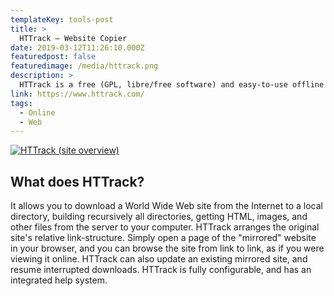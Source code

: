 ```yaml
---
templateKey: tools-post
title: >
  HTTrack — Website Copier
date: 2019-03-12T11:26:10.000Z
featuredpost: false
featuredimage: /media/httrack.png
description: >
  HTTrack is a free (GPL, libre/free software) and easy-to-use offline browser utility.
link: https://www.httrack.com/
tags:
  - Online
  - Web
---
```


[![HTTrack (site overview)](/media/httrack.png)](https://www.httrack.com/ "Go to HTTrack's website")

## What does HTTrack?

It allows you to download a World Wide Web site from the Internet to a local directory, building recursively all directories, getting HTML, images, and other files from the server to your computer. HTTrack arranges the original site's relative link-structure. Simply open a page of the "mirrored" website in your browser, and you can browse the site from link to link, as if you were viewing it online. HTTrack can also update an existing mirrored site, and resume interrupted downloads. HTTrack is fully configurable, and has an integrated help system.
